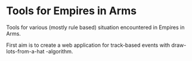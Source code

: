 Tools for Empires in Arms
=========================

Tools for various (mostly rule based) situation encountered in Empires in Arms.

First aim is to create a web application for track-based events with draw-lots-from-a-hat -algorithm.
